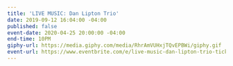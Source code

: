 ```yaml
---
title: 'LIVE MUSIC: Dan Lipton Trio'
date: 2019-09-12 16:04:00 -04:00
published: false
event-date: 2020-04-25 20:00:00 -04:00
end-time: 10PM
giphy-url: https://media.giphy.com/media/RhrAmVUHxjTQvEPBWi/giphy.gif
event-url: https://www.eventbrite.com/e/live-music-dan-lipton-trio-tickets-94641050931
---
```


